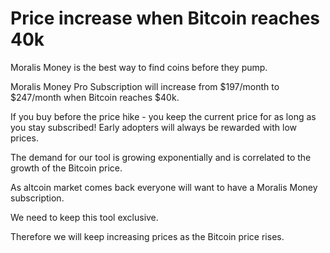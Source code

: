 # Price increase when Bitcoin reaches 40k

Moralis Money is the best way to find coins before they pump.

Moralis Money Pro Subscription will increase from $197/month to $247/month when Bitcoin reaches $40k.

If you buy before the price hike - you keep the current price for as long as you stay subscribed! Early adopters will always be rewarded with low prices.

The demand for our tool is growing exponentially and is correlated to the growth of the Bitcoin price.

As altcoin market comes back everyone will want to have a Moralis Money subscription.

We need to keep this tool exclusive.

Therefore we will keep increasing prices as the Bitcoin price rises.

